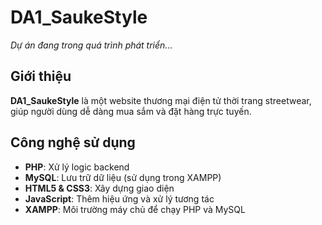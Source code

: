# DA1_SaukeStyle  

*Dự án đang trong quá trình phát triển...*  

## Giới thiệu  
**DA1_SaukeStyle** là một website thương mại điện tử thời trang streetwear, giúp người dùng dễ dàng mua sắm và đặt hàng trực tuyến.  

## Công nghệ sử dụng  
- **PHP**: Xử lý logic backend  
- **MySQL**: Lưu trữ dữ liệu (sử dụng trong XAMPP)  
- **HTML5 & CSS3**: Xây dựng giao diện  
- **JavaScript**: Thêm hiệu ứng và xử lý tương tác  
- **XAMPP**: Môi trường máy chủ để chạy PHP và MySQL  


